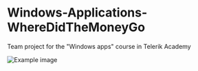 # Windows-Applications-WhereDidTheMoneyGo
Team project for the "Windows apps" course in Telerik Academy

![Example image](http://i68.tinypic.com/eb62vt.png)
